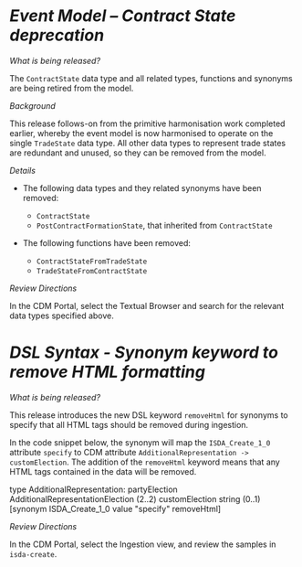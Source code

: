 # *Event Model – Contract State deprecation*

_What is being released?_

The `ContractState` data type and all related types, functions and synonyms are being retired from the model.

_Background_

This release follows-on from the primitive harmonisation work completed earlier, whereby the event model is now harmonised to operate on the single `TradeState` data type. All other data types to represent trade states are redundant and unused, so they can be removed from the model.

_Details_

- The following data types and they related synonyms have been removed:

  - `ContractState`
  - `PostContractFormationState`, that inherited from `ContractState`

- The following functions have been removed:

  - `ContractStateFromTradeState`
  - `TradeStateFromContractState`

_Review Directions_

In the CDM Portal, select the Textual Browser and search for the relevant data types specified above.

# *DSL Syntax - Synonym keyword to remove HTML formatting*

_What is being released?_

This release introduces the new DSL keyword `removeHtml` for synonyms to specify that all HTML tags should be removed during ingestion.

In the code snippet below, the synonym will map the `ISDA_Create_1_0` attribute `specify` to CDM attribute `AdditionalRepresentation -> customElection`.  The addition of the `removeHtml` keyword means that any HTML tags contained in the data will be removed.

 type AdditionalRepresentation:
    partyElection AdditionalRepresentationElection (2..2)
    customElection string (0..1)
        [synonym ISDA_Create_1_0 value "specify" removeHtml]

_Review Directions_

In the CDM Portal, select the Ingestion view, and review the samples in `isda-create`.